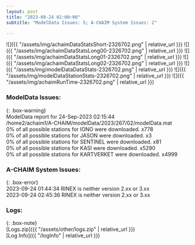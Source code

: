 ```yaml
---
layout: post
title: "2023-09-24 02:00:00"
subtitle: "ModelData Issues: 5; A-CHAIM System Issues: 2"

---
```


![]({{ "/assets/img/achaimDataStatsShort-2326702.png" | relative_url }})
![]({{ "/assets/img/achaimDataStatsLong00-2326702.png" | relative_url }})
![]({{ "/assets/img/achaimDataStatsLong01-2326702.png" | relative_url }})
![]({{ "/assets/img/achaimDataStatsLong02-2326702.png" | relative_url }})
![]({{ "/assets/img/modelDataDataStats-2326702.png" | relative_url }})
![]({{ "/assets/img/modelDataStationStats-2326702.png" | relative_url }})
![]({{ "/assets/img/achaimRunTime-2326702.png" | relative_url }})


### ModelData Issues:  
  
{: .box-warning}  
 ModelData report for 24-Sep-2023 02:15:44   
 /home2/achaim1/A-CHAIM/modelData/2023/267/02/modelData.mat   
 0% of all possible stations for IONO were downloaded. x778   
 0% of all possible stations for JASON were downloaded. x3   
 0% of all possible stations for SENTINEL were downloaded. x81   
 0% of all possible stations for KASI were downloaded. x5290   
 0% of all possible stations for KARTVERKET were downloaded. x4999   
  
### A-CHAIM System Issues:  
  
{: .box-error}  
2023-09-24 01:44:34 RINEX is neither version 2.xx or 3.xx  
2023-09-24 02:45:36 RINEX is neither version 2.xx or 3.xx  

### Logs:  
  
{: .box-note}  
[Logs.zip]({{ "/assets/other/logs.zip" | relative_url }})  
[Log Info]({{ "/logInfo" | relative_url }})  
